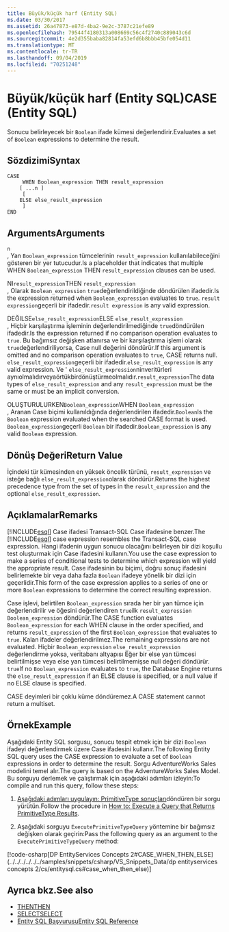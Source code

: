 ```yaml
---
title: Büyük/küçük harf (Entity SQL)
ms.date: 03/30/2017
ms.assetid: 26a47873-e87d-4ba2-9e2c-3787c21efe89
ms.openlocfilehash: 79544f4180313a008669c56c4f2740c889043c6d
ms.sourcegitcommit: 4e2d355baba82814fa53efd6b8bbb45bfe054d11
ms.translationtype: MT
ms.contentlocale: tr-TR
ms.lasthandoff: 09/04/2019
ms.locfileid: "70251248"
---
```

# <a name="case-entity-sql"></a><span data-ttu-id="dccf8-102">Büyük/küçük harf (Entity SQL)</span><span class="sxs-lookup"><span data-stu-id="dccf8-102">CASE (Entity SQL)</span></span>
<span data-ttu-id="dccf8-103">Sonucu belirleyecek bir `Boolean` ifade kümesi değerlendirir.</span><span class="sxs-lookup"><span data-stu-id="dccf8-103">Evaluates a set of `Boolean` expressions to determine the result.</span></span>  
  
## <a name="syntax"></a><span data-ttu-id="dccf8-104">Sözdizimi</span><span class="sxs-lookup"><span data-stu-id="dccf8-104">Syntax</span></span>  
  
```  
CASE  
     WHEN Boolean_expression THEN result_expression   
    [ ...n ]   
     [   
    ELSE else_result_expression   
     ]   
END  
```  
  
## <a name="arguments"></a><span data-ttu-id="dccf8-105">Arguments</span><span class="sxs-lookup"><span data-stu-id="dccf8-105">Arguments</span></span>  
 `n`  
 <span data-ttu-id="dccf8-106">, Yan `Boolean_expression` tümcelerinin `result_expression` kullanılabileceğini gösteren bir yer tutucudur.</span><span class="sxs-lookup"><span data-stu-id="dccf8-106">Is a placeholder that indicates that multiple WHEN `Boolean_expression` THEN `result_expression` clauses can be used.</span></span>  
  
 <span data-ttu-id="dccf8-107">NI`result_expression`</span><span class="sxs-lookup"><span data-stu-id="dccf8-107">THEN `result_expression`</span></span>  
 <span data-ttu-id="dccf8-108">, Olarak `Boolean_expression` `true`değerlendirildiğinde döndürülen ifadedir.</span><span class="sxs-lookup"><span data-stu-id="dccf8-108">Is the expression returned when `Boolean_expression` evaluates to `true`.</span></span> <span data-ttu-id="dccf8-109">`result expression`geçerli bir ifadedir.</span><span class="sxs-lookup"><span data-stu-id="dccf8-109">`result expression` is any valid expression.</span></span>  
  
 <span data-ttu-id="dccf8-110">DEĞILSE`else_result_expression`</span><span class="sxs-lookup"><span data-stu-id="dccf8-110">ELSE `else_result_expression`</span></span>  
 <span data-ttu-id="dccf8-111">, Hiçbir karşılaştırma işleminin değerlendirilmediğinde `true`döndürülen ifadedir.</span><span class="sxs-lookup"><span data-stu-id="dccf8-111">Is the expression returned if no comparison operation evaluates to `true`.</span></span> <span data-ttu-id="dccf8-112">Bu bağımsız değişken atlanırsa ve bir karşılaştırma işlemi olarak `true`değerlendiriliyorsa, Case null değerini döndürür.</span><span class="sxs-lookup"><span data-stu-id="dccf8-112">If this argument is omitted and no comparison operation evaluates to `true`, CASE returns null.</span></span> <span data-ttu-id="dccf8-113">`else_result_expression`geçerli bir ifadedir.</span><span class="sxs-lookup"><span data-stu-id="dccf8-113">`else_result_expression` is any valid expression.</span></span> <span data-ttu-id="dccf8-114">Ve ' `else_result_expression`ninveritürleri aynıolmalıdırveyaörtükbirdönüştürmeolmalıdır.`result_expression`</span><span class="sxs-lookup"><span data-stu-id="dccf8-114">The data types of `else_result_expression` and any `result_expression` must be the same or must be an implicit conversion.</span></span>  
  
 <span data-ttu-id="dccf8-115">OLUŞTURULURKEN`Boolean_expression`</span><span class="sxs-lookup"><span data-stu-id="dccf8-115">WHEN `Boolean_expression`</span></span>  
 <span data-ttu-id="dccf8-116">, Aranan Case biçimi kullanıldığında değerlendirilen ifadedir.`Boolean`</span><span class="sxs-lookup"><span data-stu-id="dccf8-116">Is the `Boolean` expression evaluated when the searched CASE format is used.</span></span> <span data-ttu-id="dccf8-117">`Boolean_expression`geçerli `Boolean` bir ifadedir.</span><span class="sxs-lookup"><span data-stu-id="dccf8-117">`Boolean_expression` is any valid `Boolean` expression.</span></span>  
  
## <a name="return-value"></a><span data-ttu-id="dccf8-118">Dönüş Değeri</span><span class="sxs-lookup"><span data-stu-id="dccf8-118">Return Value</span></span>  
 <span data-ttu-id="dccf8-119">İçindeki tür kümesinden en yüksek öncelik türünü, `result_expression` ve isteğe bağlı `else_result_expression`olarak döndürür.</span><span class="sxs-lookup"><span data-stu-id="dccf8-119">Returns the highest precedence type from the set of types in the `result_expression` and the optional `else_result_expression`.</span></span>  
  
## <a name="remarks"></a><span data-ttu-id="dccf8-120">Açıklamalar</span><span class="sxs-lookup"><span data-stu-id="dccf8-120">Remarks</span></span>  
 <span data-ttu-id="dccf8-121">[!INCLUDE[esql](../../../../../../includes/esql-md.md)] Case ifadesi Transact-SQL Case ifadesine benzer.</span><span class="sxs-lookup"><span data-stu-id="dccf8-121">The [!INCLUDE[esql](../../../../../../includes/esql-md.md)] case expression resembles the Transact-SQL case expression.</span></span> <span data-ttu-id="dccf8-122">Hangi ifadenin uygun sonucu olacağını belirleyen bir dizi koşullu test oluşturmak için Case ifadesini kullanın.</span><span class="sxs-lookup"><span data-stu-id="dccf8-122">You use the case expression to make a series of conditional tests to determine which expression will yield the appropriate result.</span></span> <span data-ttu-id="dccf8-123">Case ifadesinin bu biçimi, doğru sonuç ifadesini belirlemekte bir veya daha fazla `Boolean` ifadeye yönelik bir dizi için geçerlidir.</span><span class="sxs-lookup"><span data-stu-id="dccf8-123">This form of the case expression applies to a series of one or more `Boolean` expressions to determine the correct resulting expression.</span></span>  
  
 <span data-ttu-id="dccf8-124">Case işlevi, belirtilen `Boolean_expression` sırada her bir yan tümce için değerlendirilir ve öğesini değerlendiren `true`ilk `result_expression` `Boolean_expression` döndürür.</span><span class="sxs-lookup"><span data-stu-id="dccf8-124">The CASE function evaluates `Boolean_expression` for each WHEN clause in the order specified, and returns `result_expression` of the first `Boolean_expression` that evaluates to `true`.</span></span> <span data-ttu-id="dccf8-125">Kalan ifadeler değerlendirilmez.</span><span class="sxs-lookup"><span data-stu-id="dccf8-125">The remaining expressions are not evaluated.</span></span> <span data-ttu-id="dccf8-126">Hiçbir `Boolean_expression` `else_result_expression` değerlendirme yoksa, veritabanı altyapısı Eğer bir else yan tümcesi belirtilmişse veya else yan tümcesi belirtilmemişse null değeri döndürür. `true`</span><span class="sxs-lookup"><span data-stu-id="dccf8-126">If no `Boolean_expression` evaluates to `true`, the Database Engine returns the `else_result_expression` if an ELSE clause is specified, or a null value if no ELSE clause is specified.</span></span>  
  
 <span data-ttu-id="dccf8-127">CASE deyimleri bir çoklu küme döndüremez.</span><span class="sxs-lookup"><span data-stu-id="dccf8-127">A CASE statement cannot return a multiset.</span></span>  
  
## <a name="example"></a><span data-ttu-id="dccf8-128">Örnek</span><span class="sxs-lookup"><span data-stu-id="dccf8-128">Example</span></span>  
 <span data-ttu-id="dccf8-129">Aşağıdaki Entity SQL sorgusu, sonucu tespit etmek için bir dizi `Boolean` ifadeyi değerlendirmek üzere Case ifadesini kullanır.</span><span class="sxs-lookup"><span data-stu-id="dccf8-129">The following Entity SQL query uses the CASE expression to evaluate a set of `Boolean` expressions in order to determine the result.</span></span> <span data-ttu-id="dccf8-130">Sorgu AdventureWorks Sales modelini temel alır.</span><span class="sxs-lookup"><span data-stu-id="dccf8-130">The query is based on the AdventureWorks Sales Model.</span></span> <span data-ttu-id="dccf8-131">Bu sorguyu derlemek ve çalıştırmak için aşağıdaki adımları izleyin:</span><span class="sxs-lookup"><span data-stu-id="dccf8-131">To compile and run this query, follow these steps:</span></span>  
  
1. <span data-ttu-id="dccf8-132">[Aşağıdaki adımları uygulayın: PrimitiveType sonuçları](../how-to-execute-a-query-that-returns-primitivetype-results.md)döndüren bir sorgu yürütün.</span><span class="sxs-lookup"><span data-stu-id="dccf8-132">Follow the procedure in [How to: Execute a Query that Returns PrimitiveType Results](../how-to-execute-a-query-that-returns-primitivetype-results.md).</span></span>  
  
2. <span data-ttu-id="dccf8-133">Aşağıdaki sorguyu `ExecutePrimitiveTypeQuery` yöntemine bir bağımsız değişken olarak geçirin:</span><span class="sxs-lookup"><span data-stu-id="dccf8-133">Pass the following query as an argument to the `ExecutePrimitiveTypeQuery` method:</span></span>  
  
 [!code-csharp[DP EntityServices Concepts 2#CASE_WHEN_THEN_ELSE](../../../../../../samples/snippets/csharp/VS_Snippets_Data/dp entityservices concepts 2/cs/entitysql.cs#case_when_then_else)]  
  
## <a name="see-also"></a><span data-ttu-id="dccf8-134">Ayrıca bkz.</span><span class="sxs-lookup"><span data-stu-id="dccf8-134">See also</span></span>

- [<span data-ttu-id="dccf8-135">THEN</span><span class="sxs-lookup"><span data-stu-id="dccf8-135">THEN</span></span>](then-entity-sql.md)
- [<span data-ttu-id="dccf8-136">SELECT</span><span class="sxs-lookup"><span data-stu-id="dccf8-136">SELECT</span></span>](select-entity-sql.md)
- [<span data-ttu-id="dccf8-137">Entity SQL Başvurusu</span><span class="sxs-lookup"><span data-stu-id="dccf8-137">Entity SQL Reference</span></span>](entity-sql-reference.md)
